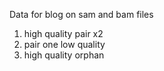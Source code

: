 Data for blog on sam and bam files


1. high quality pair x2
2. pair one low quality
3. high quality orphan
